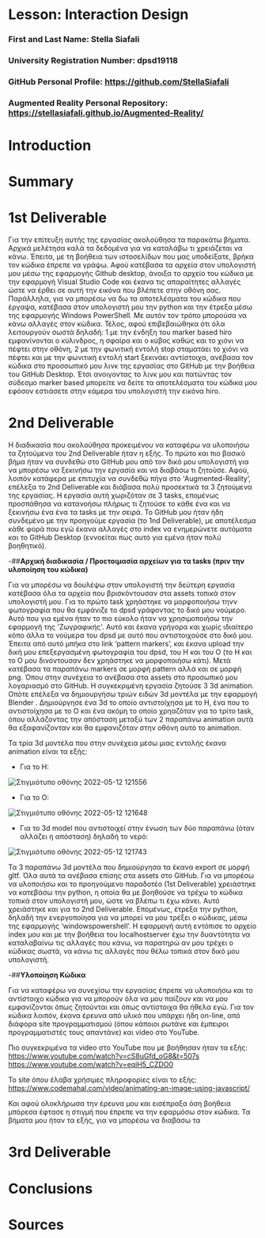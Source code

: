 # Lesson: Interaction Design

### First and Last Name: Stella Siafali
### University Registration Number: dpsd19118
### GitHub Personal Profile: https://github.com/StellaSiafali
### Augmented Reality Personal Repository: https://stellasiafali.github.io/Augmented-Reality/

# Introduction

# Summary


# 1st Deliverable
Για την επίτευξη αυτής της εργασίας ακολούθησα τα παρακάτω βήματα. Αρχικά μελέτησα καλά τα δεδομένα για να καταλάβω τι χρειάζεται να κάνω. Έπειτα, με τη βοήθεια των ιστοσελίδων που μας υποδείξατε, βρήκα τον κώδικα έπρεπε να γράψω. Αφού κατέβασα τα αρχεία στον υπολογιστή μου μέσω της εφαρμογής Github desktop, άνοιξα το αρχείο του κώδικα με την εφαρμογή Visual Studio Code και έκανα τις απαραίτητες αλλαγές ώστε να έρθει σε αυτή την εικόνα που βλέπετε στην οθόνη σας. Παράλληλα, για να μπορέσω να δω τα αποτελέσματα του κώδικα που έργαψα, κατέβασα στον υπολογιστή μου την python και την έτρεξα μέσω της εφαρμογής Windows PowerShell. Με αυτόν τον τρόπο μπορούσα να κάνω αλλαγές στον κώδικα. Τέλος, αφού επιβεβαιώθηκα ότι όλα λειτουργούν σωστά δηλαδή: 1.με την ένδηξη του marker based hiro εμφανίνονται ο κύλινδρος, η σφαίρα και ο κύβος καθώς και το χιόνι να πέφτει στην οθόνη, 2 με την φωνιτική εντολή stop σταματάει το χιόνι να πέφτει και με την φωνιτική εντολή start ξεκινάει αντίστοιχα, ανέβασα τον κώδικα στο προσσωπικό μου λινκ της εργασίας στο GitHub με την βοήθεια του GitHub Desktop. Έτσι ανοιγοντας το λινκ μου και πατώντας τον σύδεσμο marker based μπορείτε να δείτε τα αποτελέσματα του κώδικα μου εφόσον εστιάσετε στην κάμερα του υπολογιστή την εικόνα hiro.

# 2nd Deliverable
  Η διαδικασία που ακολούθησα προκειμένου να καταφέρω να υλοποιήσω τα ζητούμενα του 2nd Deliverable ήταν η εξής. Το πρώτο και πιο βασικό βήμα ήταν να συνδεθώ στο GitHub μου από τον δικό μου υπολογιστή για να μπορέσω να ξεκινήσω την εργασία και να διαβάσω τι ζητούσε. Αφού, λοιπόν κατάφερα με επιτυχία να συνδεθώ πήγα στο ‘Augmented-Reality’, επέλεξα το 2nd Deliverable και διάβασα πολύ προσεκτικά τα 3 ζητούμενα της εργασίας. Η εργασία αυτή χωριζόταν σε 3 tasks, επομένως προσπάθησα να κατανοήσω πλήρως τι ζητούσε το κάθε ένα και να ξεκινήσω ένα ένα τα tasks με την σειρά. Το GitHub μου ήταν ήδη συνδεμένο με την προηγούμε εργασία (το 1nd Deliverable), με αποτέλεσμα κάθε φορά που εγώ έκανα αλλαγές στο index να ενημερώνετε αυτόματα και το GitHub Desktop (εννοείται πως αυτό για εμένα ήταν πολύ βοηθητικό). 
  
-##**Αρχική διαδικασία / Προετοιμασία αρχείων για τα tasks (πριν την υλοποίηση του κώδικα)**
 
Για να μπορέσω να δουλέψω στον υπολογιστή την δεύτερη εργασία κατέβασα όλα τα αρχεία που βρισκόντουσαν στα assets τοπικά στον υπολογιστή μου. Για το πρώτο task χρηάστηκε να μορφοποιήσω τηνν φωτογραφία που θα εμφάνιζε το dpsd γράφοντας το δικό μου νούμερο. Αυτό που για εμένα ήταν το πιο εύκολο ήταν να χρησιμοποιήσω την εφαρμογή της 'Ζωγραφικής'. Αυτό και έκανα γρήγορα και χωρίς ιδιαίτερο κόπο άλλα το νούμερα του dpsd με αυτό που αντιστοιχούσε στο δικό μου. Έπειτα από αυτό μπήκα στο link ‘pattern markers’, και έκανα upload την δική μου επεξεργασμένη φωτογραφία του dpsd, του Η και του Ο (το Η και το Ο μου δινόντουσαν δεν χρηάστηκε να μορφοποιήσω κάτι). Μετά κατέβασα τα παραπάνω markers σε μορφή pattern αλλά και σε μορφή png. Όπου στην συνέχεια το ανέβασα στα assets στο προσωπικό μου λογαριασμό στο GitHub. 
Η συγκεκριμένη εργασία ζητούσε 3 3d animation. Οπότε επέλεξα να δημιουργήσω τριών ειδών 3d μοντέλα με την εφαρμογή Blender . Δημιούργησε ένα 3d το οποίο αντιστοίχησα με το Η, ένα που το αντιστοίχησα με το Ο και ένα ακόμη το οποίο χρηαζόταν για το τρίτο task, όπου αλλάζοντας την απόσταση μεταξύ των 2 παραπάνω animation αυτά θα εξαφανίζονταν και θα εμφανιζόταν στην οθόνη αυτό το animation. 

Τα τρία 3d μοντέλα που στην συνέχεια μέσω μιας εντολής έκανα animation είναι τα εξής:

- Για το Η:

![Στιγμιότυπο οθόνης 2022-05-12 121556](https://user-images.githubusercontent.com/100956284/168048561-96e5d054-6ea8-4dad-88d3-9a7060cb9e02.png)

- Για το Ο:

![Στιγμιότυπο οθόνης 2022-05-12 121648](https://user-images.githubusercontent.com/100956284/168048788-496a1c97-ae44-4f2b-926f-b7eb1b2e0cd7.png)

- Για το 3d model που αντιστοιχεί στην ένωση των δύο παραπάνω (όταν αλλάζει η απόσταση) δηλαδή το νερό:

![Στιγμιότυπο οθόνης 2022-05-12 121743](https://user-images.githubusercontent.com/100956284/168049120-97c0d00a-38a5-4ff1-87cd-31c60381743f.png)

Τα 3 παραπάνω 3d μοντέλα που δημιούργησα τα έκανα export σε μορφή gltf. Όλα αυτά τα ανέβασα επίσης στα assets στο GitHub. Για να μπορέσω να υλοποιήσω και το προηγούμενο παραδοτέο (1st Deliverable) χρειάστηκε να κατεβάσω την python, η οποία θα με βοηθούσε να τρέχω το κώδικα τοπικά στον υπολογιστή μου, ώστε να βλέπω τι έχω κάνει. Αυτό χρειάστηκε και για το 2nd Deliverable. Επομένως, έτρεξα την python, δηλαδή την ενεργοποίησα για να μπορεί να μου τρέξει ο κώδικας, μέσω της εφαρμογής ‘windowspowershell’. Η εφαρμογή αυτή εντόπισε το αρχείο index μου και με την βοήθεια του localhostserver έχω την δυαντότητα να καταλαβαίνω τις αλλαγές που κάνω, να παρατηρώ αν μου τρέχει ο κώδικας σωστά, να κάνω τις αλλαγές που θέλω τοπικά στον δικό μου υπολογιστή. 

-##**Υλοποίηση Κώδικα** 

Για να καταφέρω να συνεχίσω την εργασίας έπρεπε να υλοποιήσω και το αντίστοιχο κώδικα για να μπορούν όλα να μου παίζουν και να μου εμφανίζονται όπως ζητούνται και όπως αντίστοιχα θα ήθελα εγώ. Για τον κώδικα λοιπόν, έκανα έρευνα από υλικό που υπάρχει ήδη on-line, από διάφορα site προγραμματισμού (όπου κάποιοι ρωτάνε και έμπειροι προγραμματιστές τους απαντάνε) και video στο YouTube.

Πιο συγκεκριμένα τα video στο YouTube που με βοήθησαν ήταν τα εξής:
https://www.youtube.com/watch?v=cS8uGfd_oG8&t=507s
https://www.youtube.com/watch?v=eqiH5_CZDO0

To site όπου έλαβα χρήσιμες πληροφορίες είναι το εξής: 
https://www.codemahal.com/video/animating-an-image-using-javascript/

Και αφού ολοκλήρωσα την έρευνα μου και εισέπραξα όση βοήθεια μπόρεσα έφτασε η στιγμή που έπρεπε να την εφαρμόσω στον κώδικα. Τα βήματα μου ήταν τα εξής, για να μπορέσω να διαβάσω τα 







# 3rd Deliverable 


# Conclusions


# Sources
